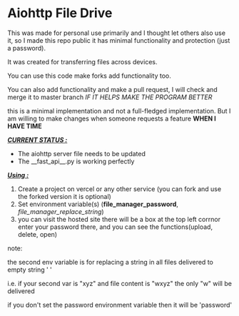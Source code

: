 # Aiohttp File Drive 

This was made for personal use primarily and I 
thought let others also use it, so I made this repo
public it has minimal functionality and protection (just a password).

It was created for transferring files across devices.

You can use this code make forks add functionality too.

You can also add functionality and make a pull request, I will check and merge it to master branch _IF IT HELPS MAKE THE PROGRAM BETTER_

this is a minimal implementation and not a full-fledged implementation.
But I am willing to make changes when someone requests a feature **WHEN I HAVE TIME**


<u>**_CURRENT STATUS :_**</u>
<ul>
<li>
The aiohttp server file needs to be updated
</li>
<li>The __fast_api__.py is working perfectly</li>
</ul>

<u>**_Using :_**</u>
<ol>
<li>
Create a project on vercel or any other service (you can fork and use the forked version it is optional)
</li>
<li>
Set environment variable(s) (<b>file_manager_password</b>, <i>file_manager_replace_string</i>)
</li>
<li>
you can visit the hosted site there will be a box at the top left corrnor enter your password there, and you can see the functions(upload, delete, open)
</li>
</ol>
note:

the second env variable is for replacing a string in all files delivered to empty string ' '

i.e. if your second var is "xyz" and file content is "wxyz" the only "w" will be delivered

if you don't set the password environment variable then it will be 'password'
